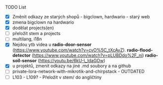 
TODO List

- [x] Změnit odkazy ze starých shopů - bigclown, hardwario - starý web
- [x] zmena bigclown na hardwario
- [x] dodělat projects(en)
- [ ] přeložit stem a projects
- [ ] multilang, i18n
- [x] Nejdou ytb videa u **radio-door-sensor** (https://www.youtube.com/watch?v=cvO%5C_tXcAvZ). **radio-flood-detector** (https://www.youtube.com/watch?v=pLUBDdo%2F_ni) **radio-soil-sensor** (https://youtu.be/6kU-\_ldaGOw)
- [x] u projektů, zmenit odkazy na jiné .md soubory a na github
- [ ] private-lora-network-with-mikrotik-and-chirpstack - OUTDATED
- [ ] L103 -  L109? - Přeložit v stem/ do angličtiny 